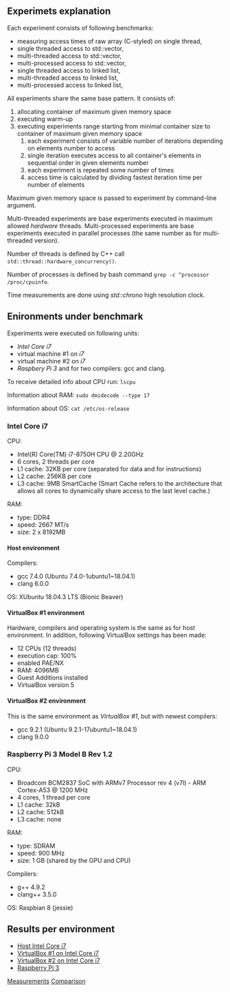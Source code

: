 ## <a name="experiments_exp"></a> Experimets explanation

Each experiment consists of following benchmarks:
- measuring access times of raw array (C-styled) on single thread,
- single threaded access to std::vector,
- multi-threaded access to std::vector,
- multi-processed access to std::vector,
- single threaded access to linked list,
- multi-threaded access to linked list,
- multi-processed access to linked list,


All experiments share the same base pattern. It consists of:
1. allocating container of maximum given memory space
2. executing warm-up
3. executing experiments range starting from minimal container size to container of maximum given memory space
    1. each experiment consists of variable number of iterations depending on elements number to access
    2. single iteration executes access to all container's elements in sequential order in given elements number
    3. each experiment is repeated some number of times
    4. access time is calculated by dividing fastest iteration time per number of elements

Maximum given memory space is passed to experiment by command-line argument.

Multi-threaded experiments are base experiments executed in maximum allowed *hardware* threads. Multi-processed experiments are base experiments executed in parallel processes (the same number as for multi-threaded version).

Number of threads is defined by C++ call ```std::thread::hardware_concurrency()```.

Number of processes is defined by bash command ```grep -c ^processor /proc/cpuinfo```.

Time measurements are done using *std::chrono* high resolution clock.



## <a name="devices"></a> Enironments under benchmark

Experiments were executed on following units: 
- *Intel Core i7*
- virtual machine #1 on *i7*
- virtual machine #2 on *i7*
- *Raspbery Pi 3*
and for two compilers: gcc and clang.

To receive detailed info about CPU run: ```lscpu```

Information about RAM: ```sudo dmidecode --type 17```

Information about OS: ```cat /etc/os-release```



### <a name="intel"></a> Intel Core i7

CPU:
- Intel(R) Core(TM) i7-8750H CPU @ 2.20GHz
- 6 cores, 2 threads per core
- L1 cache: 32KB per core (separated for data and for instructions)
- L2 cache: 256KB per core
- L3 cache: 9MB SmartCache (Smart Cache refers to the architecture that allows all cores to dynamically share access to the last level cache.)

RAM:
- type: DDR4
- speed: 2667 MT/s
- size: 2 x 8192MB


#### Host environment

Compilers:
- gcc 7.4.0 (Ubuntu 7.4.0-1ubuntu1~18.04.1)
- clang 6.0.0

OS: XUbuntu 18.04.3 LTS (Bionic Beaver)


#### <a name="vbox1"></a> VirtualBox #1 environment

Hardware, compilers and operating system is the same as for host environment. In addition, following VirtualBox settings has been made:
- 12 CPUs (12 threads)
- execution cap: 100%
- enabled PAE/NX
- RAM: 4096MB
- Guest Additions installed
- VirtualBox version 5


#### <a name="vbox2"></a> VirtualBox #2 environment

This is the same environment as *VirtualBox #1*, but with newest compilers:
- gcc 9.2.1 (Ubuntu 9.2.1-17ubuntu1~18.04.1)
- clang 9.0.0


### <a name="rpi"></a> Raspberry Pi 3 Model B Rev 1.2

CPU:
- Broadcom BCM2837 SoC with ARMv7 Processor rev 4 (v7l) - ARM Cortex-A53 @ 1200 MHz
- 4 cores, 1 thread per core
- L1 cache: 32kB
- L2 cache: 512kB
- L3 cache: none

RAM:
- type: SDRAM
- speed: 900 MHz
- size: 1 GB (shared by the GPU and CPU)

Compilers:
- g++ 4.9.2
- clang++ 3.5.0

OS: Raspbian 8 (jessie)



## <a name="results"></a> Results per environment

- [Host Intel Core i7](i7/README.md#top)
- [VirtualBox #1 on Intel Core i7](i7_vbox_1/README.md#top)
- [VirtualBox #2 on Intel Core i7](i7_vbox_2/README.md#top)
- [Raspberry Pi 3](rpi3/README.md#top)

[Measurements](measurements/README.md#top)
[Comparison](comparison/README.md#top)
